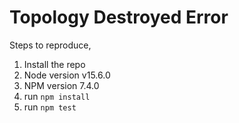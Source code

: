 # Topology Destroyed Error

Steps to reproduce,
1. Install the repo
2. Node version v15.6.0
3. NPM version 7.4.0
4. run `npm install`
5. run `npm test`